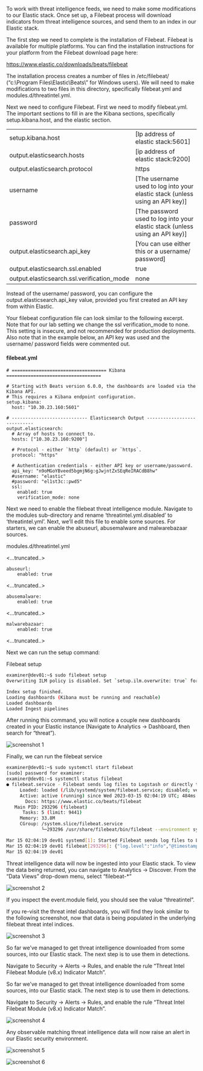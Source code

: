 To work with threat intelligence feeds, we need to make some modifications to our Elastic stack. Once set up, a Filebeat process will download indicators from threat intelligence sources, and send them to an index in our Elastic stack.

The first step we need to complete is the installation of Filebeat. Filebeat is available for multiple platforms. You can find the installation instructions for your platform from the Filebeat download page here:

https://www.elastic.co/downloads/beats/filebeat

The installation process creates a number of files in /etc/filebeat/ (“c:\Program Files\Elastic\Beats\” for Windows users). We will need to make modifications to two files in this directory, specifically filebeat.yml and modules.d/threatintel.yml. 

Next we need to configure Filebeat. First we need to modify filebeat.yml. The important sections to fill in are the Kibana sections, specifically setup.kibana.host, and the elastic section. 


|||
| :--- | :--- | 
setup.kibana.host | [Ip address of elastic stack:5601]
output.elasticsearch.hosts | [ip address of elastic stack:9200]
output.elasticsearch.protocol | https
username | [The username used to log into your elastic stack (unless using an API key)]
password | [The password used to log into your elastic stack (unless using an API key)]
output.elasticsearch.api_key | [You can use either this or a username/ password]
output.elasticsearch.ssl.enabled | true
output.elasticsearch.ssl.verification_mode | none

Instead of the username/ password, you can configure the output.elasticsearch.api_key value, provided you first created an API key from within Elastic.

Your filebeat configuration file can look similar to the following excerpt. Note that for our lab setting we change the ssl verification_mode to none. This setting is insecure, and not recommended for production deployments. Also note that in the example below, an API key was used and the username/ password fields were commented out.

#### filebeat.yml

~~~
# =================================== Kibana ===================================

# Starting with Beats version 6.0.0, the dashboards are loaded via the Kibana API.
# This requires a Kibana endpoint configuration.
setup.kibana:
  host: "10.30.23.160:5601"

# ---------------------------- Elasticsearch Output ----------------------------
output.elasticsearch:
  # Array of hosts to connect to.
  hosts: ["10.30.23.160:9200"]

  # Protocol - either `http` (default) or `https`.
  protocol: "https"

  # Authentication credentials - either API key or username/password.
  api_key: "n9oMGoYBveed5bgmjN6g:gJwjntZxSEqReIRACdB8hw"
  #username: "elastic"
  #password: "el1st3c::pwd5"
  ssl:
    enabled: true
    verification_mode: none

~~~

Next we need to enable the filebeat threat intelligence module. Navigate to the modules sub-directory and rename ‘threatintel.yml.disabled’ to ‘threatintel.yml’. Next, we’ll edit this file to enable some  sources. For starters, we can enable the abuseurl, abusemalware and malwarebazaar sources.

modules.d/threatintel.yml

<...truncated..>
~~~
abuseurl:
    enabled: true
~~~
<...truncated..>
~~~
abusemalware:
    enabled: true
~~~
<...truncated..>
~~~
malwarebazaar:
    enabled: true
~~~
<...truncated..>

Next we can run the setup command:

Filebeat setup

~~~sh
examiner@dev01:~$ sudo filebeat setup
Overwriting ILM policy is disabled. Set `setup.ilm.overwrite: true` for enabling.

Index setup finished.
Loading dashboards (Kibana must be running and reachable)
Loaded dashboards
Loaded Ingest pipelines
~~~



After running this command, you will notice a couple new dashboards created in your Elastic instance (Navigate to Analytics -> Dashboard, then search for “threat”).


![screenshot 1](./etif/screenshot1.png)

Finally, we can run the filebeat service 

~~~sh
examiner@dev01:~$ sudo systemctl start filebeat
[sudo] password for examiner:
examiner@dev01:~$ systemctl status filebeat
● filebeat.service - Filebeat sends log files to Logstash or directly to Elasticsearch.
     Loaded: loaded (/lib/systemd/system/filebeat.service; disabled; vendor preset: enabled)
     Active: active (running) since Wed 2023-03-15 02:04:19 UTC; 484ms ago
       Docs: https://www.elastic.co/beats/filebeat
   Main PID: 293296 (filebeat)
      Tasks: 5 (limit: 9441)
     Memory: 33.8M
     CGroup: /system.slice/filebeat.service
             └─293296 /usr/share/filebeat/bin/filebeat --environment systemd -c /etc/filebeat/filebeat.yml --path.home /usr/share/filebeat --path.config /etc/file>

Mar 15 02:04:19 dev01 systemd[1]: Started Filebeat sends log files to Logstash or directly to Elasticsearch..
Mar 15 02:04:19 dev01 filebeat[293296]: {"log.level":"info","@timestamp":"2023-03-15T02:04:19.540Z","log.origin":{"file.name":"instance/beat.go","file.line":724},>
Mar 15 02:04:19 dev01

~~~

Threat intelligence data will now be ingested into your Elastic stack. To view the data being returned, you can navigate to Analytics -> Discover. From the “Data Views” drop-down menu, select “filebeat-*”

![screenshot 2](./etif/screenshot2.png)

If you inspect the event.module field, you should see the value “threatintel”.

If you re-visit the threat intel dashboards, you will find they look similar to the following screenshot, now that data is being populated in the underlying filebeat threat intel indices.


![screenshot 3](./etif/screenshot3.png)

So far we’ve managed to get threat intelligence downloaded from some sources, into our Elastic stack. The next step is to use them in detections. 

Navigate to Security -> Alerts -> Rules, and enable the rule “Threat Intel Filebeat Module (v8.x) Indicator Match”.

So far we’ve managed to get threat intelligence downloaded from some sources, into our Elastic stack. The next step is to use them in detections. 

Navigate to Security -> Alerts -> Rules, and enable the rule “Threat Intel Filebeat Module (v8.x) Indicator Match”.

![screenshot 4](./etif/screenshot4.png)

Any observable matching threat intelligence data will now raise an alert in our Elastic security environment.


![screenshot 5](./etif/screenshot5.png)

![screenshot 6](./etif/screenshot6.png)

